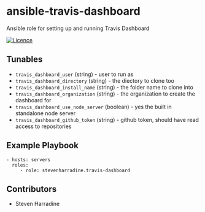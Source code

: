 # ansible-travis-dashboard
Ansible role for setting up and running Travis Dashboard

[![Licence](https://img.shields.io/badge/Licence-ISC-blue.svg)](https://opensource.org/licenses/ISC)

Tunables
--------
* `travis_dashboard_user` (string) - user to run as
* `travis_dashboard_directory` (string) - the diectory to clone too
* `travis_dashboard_install_name` (string) - the folder name to clone into
* `travis_dashboard_organization` (string) - the organization to create the dashboard for
* `travis_dashboard_use_node_server` (boolean) - yes the built in standalone node server
* `travis_dashboard_github_token` (string) - github token, should have read access to repositories

Example Playbook
----------------
    - hosts: servers
      roles:
         - role: stevenharradine.travis-dashboard

Contributors
------------
* Steven Harradine
